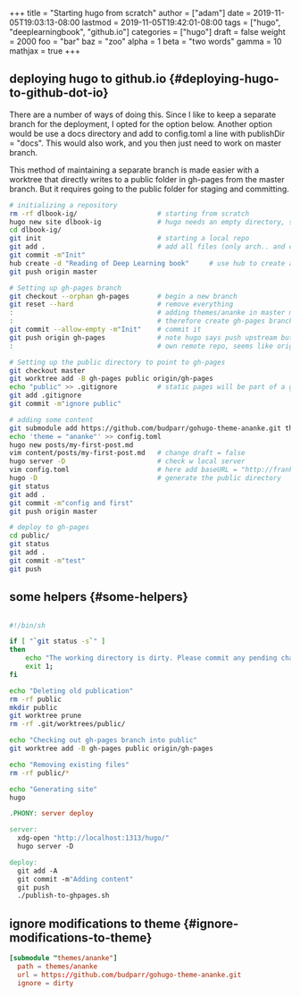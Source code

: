 +++
title = "Starting hugo from scratch"
author = ["adam"]
date = 2019-11-05T19:03:13-08:00
lastmod = 2019-11-05T19:42:01-08:00
tags = ["hugo", "deeplearningbook", "github.io"]
categories = ["hugo"]
draft = false
weight = 2000
foo = "bar"
baz = "zoo"
alpha = 1
beta = "two words"
gamma = 10
mathjax = true
+++

## deploying hugo to github.io {#deploying-hugo-to-github-dot-io}

There are a number of ways of doing this. Since I like to keep a separate branch
for the deployment, I opted for the option below. Another option would be use a
docs directory and add to config.toml a line with publishDir = "docs". This
would also work, and you then just need to work on master branch.

This method of maintaining a separate branch is made easier with a worktree that
directly writes to a public folder in gh-pages from the master branch.  But it
requires going to the public folder for staging and committing.

```bash
# initializing a repository
rm -rf dlbook-ig/                    # starting from scratch
hugo new site dlbook-ig              # hugo needs an empty directory, so do hugo first then git init
cd dlbook-ig/
git init                             # starting a local repo
git add .                            # add all files (only arch.. and config.toml)
git commit -m"Init"
hub create -d "Reading of Deep Learning book"     # use hub to create a repo in github
git push origin master

# Setting up gh-pages branch
git checkout --orphan gh-pages       # begin a new branch
git reset --hard                     # remove everything
:                                    # adding themes/ananke in master makes this difficult
:                                    # therefore create gh-pages branch
git commit --allow-empty -m"Init"    # commit it
git push origin gh-pages             # note hugo says push upstream but since this is your
:                                    # own remote repo, seems like origin should be used

# Setting up the public directory to point to gh-pages
git checkout master
git worktree add -B gh-pages public origin/gh-pages
echo "public" >> .gitignore          # static pages will be part of a git worktree
git add .gitignore
git commit -m"ignore public"

# adding some content
git submodule add https://github.com/budparr/gohugo-theme-ananke.git themes/ananke
echo 'theme = "ananke"' >> config.toml
hugo new posts/my-first-post.md
vim content/posts/my-first-post.md   # change draft = false
hugo server -D                       # check w local server
vim config.toml                      # here add baseURL = "http://frankliu.org/dlbook-ig"
hugo -D                              # generate the public directory
git status
git add .
git commit -m"config and first"
git push origin master

# deploy to gh-pages
cd public/
git status
git add .
git commit -m"test"
git push
```


## some helpers {#some-helpers}

```bash

#!/bin/sh

if [ "`git status -s`" ]
then
    echo "The working directory is dirty. Please commit any pending changes."
    exit 1;
fi

echo "Deleting old publication"
rm -rf public
mkdir public
git worktree prune
rm -rf .git/worktrees/public/

echo "Checking out gh-pages branch into public"
git worktree add -B gh-pages public origin/gh-pages

echo "Removing existing files"
rm -rf public/*

echo "Generating site"
hugo
```

```makefile
.PHONY: server deploy

server:
  xdg-open "http://localhost:1313/hugo/"
  hugo server -D

deploy:
  git add -A
  git commit -m"Adding content"
  git push
  ./publish-to-ghpages.sh
```


## ignore modifications to theme {#ignore-modifications-to-theme}

```conf
[submodule "themes/ananke"]
  path = themes/ananke
  url = https://github.com/budparr/gohugo-theme-ananke.git
  ignore = dirty
```

